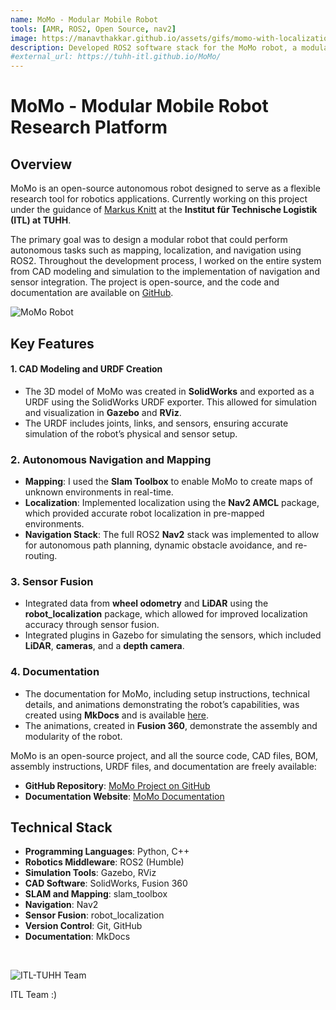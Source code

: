 ```yaml
---
name: MoMo - Modular Mobile Robot
tools: [AMR, ROS2, Open Source, nav2]
image: https://manavthakkar.github.io/assets/gifs/momo-with-localization-module.gif
description: Developed ROS2 software stack for the MoMo robot, a modular research platform at the Institut für Technische Logistik - TUHH, enabling hardware integration and autonomous navigation.
#external_url: https://tuhh-itl.github.io/MoMo/
---
```


# MoMo - Modular Mobile Robot Research Platform

## Overview

MoMo is an open-source autonomous robot designed to serve as a flexible research tool for robotics applications. Currently working on this project under the guidance of [Markus Knitt](https://de.linkedin.com/in/markus-knitt-a67498127) at the **Institut für Technische Logistik (ITL) at TUHH**. 

The primary goal was to design a modular robot that could perform autonomous tasks such as mapping, localization, and navigation using ROS2. Throughout the development process, I worked on the entire system from CAD modeling and simulation to the implementation of navigation and sensor integration. The project is open-source, and the code and documentation are available on [GitHub](https://github.com/TUHH-ITL/MoMo).

![MoMo Robot](https://manavthakkar.github.io/assets/images/momo.jpeg)

## Key Features 

#### 1. **CAD Modeling and URDF Creation**
   - The 3D model of MoMo was created in **SolidWorks** and exported as a URDF using the SolidWorks URDF exporter. This allowed for simulation and visualization in **Gazebo** and **RViz**.
   - The URDF includes joints, links, and sensors, ensuring accurate simulation of the robot’s physical and sensor setup.

### 2. **Autonomous Navigation and Mapping**
   - **Mapping**: I used the **Slam Toolbox** to enable MoMo to create maps of unknown environments in real-time.
   - **Localization**: Implemented localization using the **Nav2 AMCL** package, which provided accurate robot localization in pre-mapped environments.
   - **Navigation Stack**: The full ROS2 **Nav2** stack was implemented to allow for autonomous path planning, dynamic obstacle avoidance, and re-routing.

### 3. **Sensor Fusion**
   - Integrated data from **wheel odometry** and **LiDAR** using the **robot_localization** package, which allowed for improved localization accuracy through sensor fusion.
   - Integrated plugins in Gazebo for simulating the sensors, which included **LiDAR**, **cameras**, and a **depth camera**.

### 4. **Documentation**
   - The documentation for MoMo, including setup instructions, technical details, and animations demonstrating the robot’s capabilities, was created using **MkDocs** and is available [here](https://tuhh-itl.github.io/MoMo/).
   - The animations, created in **Fusion 360**, demonstrate the assembly and modularity of the robot.

MoMo is an open-source project, and all the source code, CAD files, BOM, assembly instructions, URDF files, and documentation are freely available:

- **GitHub Repository**: [MoMo Project on GitHub](https://github.com/TUHH-ITL/MoMo)
- **Documentation Website**: [MoMo Documentation](https://tuhh-itl.github.io/MoMo/)
 
## Technical Stack

- **Programming Languages**: Python, C++
- **Robotics Middleware**: ROS2 (Humble)
- **Simulation Tools**: Gazebo, RViz
- **CAD Software**: SolidWorks, Fusion 360 
- **SLAM and Mapping**: slam_toolbox
- **Navigation**: Nav2
- **Sensor Fusion**: robot_localization
- **Version Control**: Git, GitHub
- **Documentation**: MkDocs

<br>

![ITL-TUHH Team](https://manavthakkar.github.io/assets/images/itl-team.jpg)


ITL Team :)
